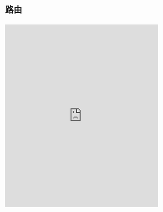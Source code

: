 # 路由

##
<iframe src="https://kdocs.cn/l/creTrmpYtaqw" style="border:none;" width="100%" height="600px"></iframe>

<!-- | 方法 | 路径 |
| ---- | ---- |
| Web前端工程采用 history/hash 哪个模式更适合？  |
| UniApp：A->B-C->A | 路由跳转返回如何跳过中间页 |
| encode/decode/VueRouter/ReactRouter 中文  |  |
| 移动端 Native -> H5 路由拼接注意事项  |  |
| 小程序路由中间页设计  |  | -->